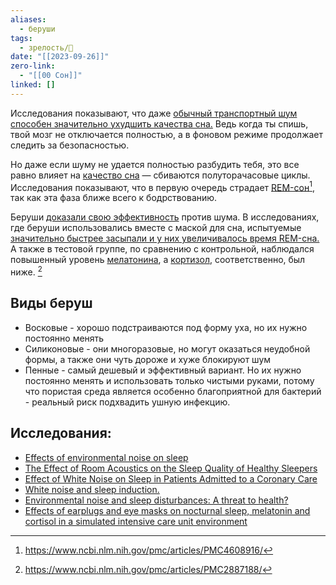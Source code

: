 ```yaml
---
aliases:
  - беруши
tags:
  - зрелость/🌱
date: "[[2023-09-26]]"
zero-link:
  - "[[00 Сон]]"
linked: []
---
```

Исследования показывают, что даже [обычный транспортный шум способен значительно ухудшить качества сна.](https://www.ncbi.nlm.nih.gov/pmc/articles/PMC4608916/) Ведь когда ты спишь, твой мозг не отключается полностью, а в фоновом режиме продолжает следить за безопасностью.

Но даже если шуму не удается полностью разбудить тебя, это все равно влияет на [качество сна](Качественный%20сон.md) — сбиваются полуторачасовые циклы. Исследования показывают, что в первую очередь страдает [REM-сон](Фаза%20быстрого%20сна.md)[^1], так как эта фаза ближе всего к бодрствованию.

Беруши [доказали свою эффективность](https://www.ncbi.nlm.nih.gov/pubmed/19531035) против шума. В исследованиях, где беруши использовались вместе с маской для сна, испытуемые [значительно быстрее засыпали и у них увеличивалось время REM-сна.](https://www.ncbi.nlm.nih.gov/pmc/articles/PMC2887188/) А также в тестовой группе, по сравнению с контрольной, наблюдался повышенный уровень [мелатонина](Мелатонин.md), а [кортизол](Кортизол.md), соответственно, был ниже. [^2]

[^1]: https://www.ncbi.nlm.nih.gov/pmc/articles/PMC4608916/
[^2]: https://www.ncbi.nlm.nih.gov/pmc/articles/PMC2887188/

## Виды беруш
- Восковые - хорошо подстраиваются под форму уха, но их нужно постоянно менять
- Силиконовые - они многоразовые, но могут оказаться неудобной формы, а также они чуть дороже и хуже блокируют шум
- Пенные - самый дешевый и эффективный вариант. Но их нужно постоянно менять и использовать только чистыми руками, потому что пористая среда является особенно благоприятной для бактерий - реальный риск подхвадить ушную инфекцию.

## Исследования:
- [Effects of environmental noise on sleep](https://www.ncbi.nlm.nih.gov/pubmed/23257581)
- [The Effect of Room Acoustics on the Sleep Quality of Healthy Sleepers](https://www.ncbi.nlm.nih.gov/pmc/articles/PMC5187651/)
- [Effect of White Noise on Sleep in Patients Admitted to a Coronary Care](https://www.ncbi.nlm.nih.gov/pmc/articles/PMC4923834/)
- [White noise and sleep induction.](https://www.ncbi.nlm.nih.gov/pmc/articles/PMC1792397/)
- [Environmental noise and sleep disturbances: A threat to health?](https://www.ncbi.nlm.nih.gov/pmc/articles/PMC4608916/)
- [Effects of earplugs and eye masks on nocturnal sleep, melatonin and cortisol in a simulated intensive care unit environment](https://www.ncbi.nlm.nih.gov/pmc/articles/PMC2887188/)
